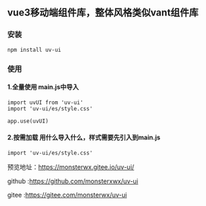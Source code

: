 ## vue3移动端组件库，整体风格类似vant组件库
### 安装

```
npm install uv-ui
```

### 使用

#### 1.全量使用 main.js中导入

```
import uvUI from 'uv-ui'
import 'uv-ui/es/style.css'

app.use(uvUI)
```

#### 2.按需加载 用什么导入什么，样式需要先引入到main.js

```
import 'uv-ui/es/style.css'
```

预览地址：https://monsterwx.gitee.io/uv-ui/

github :https://github.com/monsterxwx/uv-ui

gitee :https://gitee.com/monsterwx/uv-ui